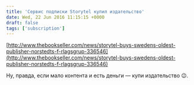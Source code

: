 ```yaml
---
title: 'Сервис подписки Storytel купил издательство'
date: Wed, 22 Jun 2016 11:15:15 +0000
draft: false
tags: ['subscription']
---
```


[http://www.thebookseller.com/news/storytel-buys-swedens-oldest-publisher-norstedts-f-rlagsgrup-336546](http://www.thebookseller.com/news/storytel-buys-swedens-oldest-publisher-norstedts-f-rlagsgrup-336546)

Ну, правда, если мало контента и есть деньги — купи издательство 😉.